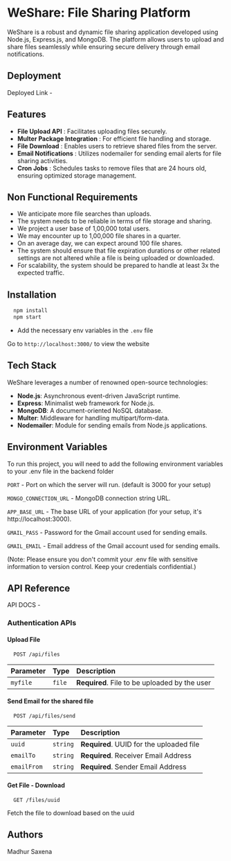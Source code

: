 
# WeShare: File Sharing Platform

WeShare is a robust and dynamic file sharing application developed using Node.js, Express.js, and MongoDB. The platform allows users to upload and share files seamlessly while ensuring secure delivery through email notifications.



## Deployment

Deployed Link - 


## Features

- **File Upload API** : Facilitates uploading files securely.
- **Multer Package Integration** : For efficient file handling and storage.
- **File Download** : Enables users to retrieve shared files from the server.
- **Email Notifications** : Utilizes nodemailer for sending email alerts for file sharing activities.
- **Cron Jobs** : Schedules tasks to remove files that are 24 hours old, ensuring optimized storage management.


## Non Functional Requirements

- We anticipate more file searches than uploads.
- The system needs to be reliable in terms of file storage and sharing.
- We project a user base of 1,00,000 total users.
- We may encounter up to 1,00,000 file shares in a quarter.
- On an average day, we can expect around 100 file shares.
- The system should ensure that file expiration durations or other related settings are not altered while a file is being uploaded or downloaded.
- For scalability, the system should be prepared to handle at least 3x the expected traffic.
## Installation

```bash
  npm install
  npm start
```

- Add the necessary env variables in the `.env` file 

Go to `http://localhost:3000/` to view the website
## Tech Stack

WeShare leverages a number of renowned open-source technologies:

- **Node.js**: Asynchronous event-driven JavaScript runtime.
- **Express**: Minimalist web framework for Node.js.
- **MongoDB**: A document-oriented NoSQL database.
- **Multer**: Middleware for handling multipart/form-data.
- **Nodemailer**: Module for sending emails from Node.js applications.


## Environment Variables

To run this project, you will need to add the following environment variables to your .env file in the backend folder

`PORT` - Port on which the server will run. (default is 3000 for your setup)

`MONGO_CONNECTION_URL` - MongoDB connection string URL.

`APP_BASE_URL` - The base URL of your application (for your setup, it's http://localhost:3000).

`GMAIL_PASS` - Password for the Gmail account used for sending emails.

`GMAIL_EMAIL` - Email address of the Gmail account used for sending emails.

(Note: Please ensure you don't commit your .env file with sensitive information to version control. Keep your credentials confidential.)

## API Reference

API DOCS - 

### Authentication APIs

#### Upload File

```http
  POST /api/files
```

| Parameter | Type     | Description                |
| :-------- | :------- | :------------------------- |
| `myfile` | `file` | **Required**. File to be uploaded by the user|


#### Send Email for the shared file

```http
  POST /api/files/send
```
| Parameter | Type     | Description                |
| :-------- | :------- | :------------------------- |
| `uuid` | `string` | **Required**. UUID for the uploaded file |
| `emailTo` | `string` | **Required**. Receiver Email Address |
| `emailFrom` | `string` | **Required**. Sender Email Address |


#### Get File - Download

```http
  GET /files/uuid
```
Fetch the file to download based on the uuid



## Authors
Madhur Saxena